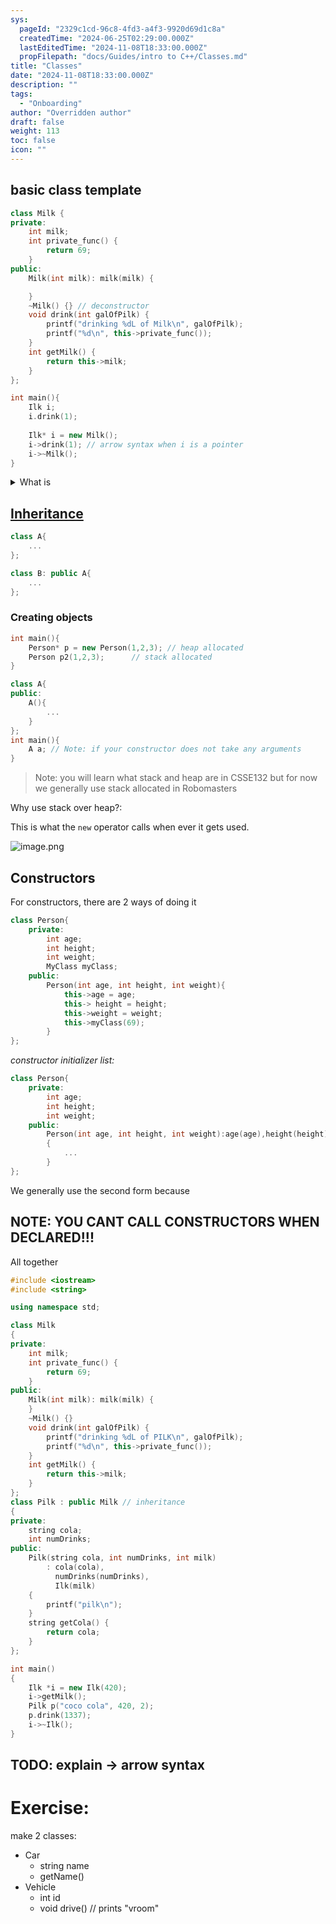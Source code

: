 ```yaml
---
sys:
  pageId: "2329c1cd-96c8-4fd3-a4f3-9920d69d1c8a"
  createdTime: "2024-06-25T02:29:00.000Z"
  lastEditedTime: "2024-11-08T18:33:00.000Z"
  propFilepath: "docs/Guides/intro to C++/Classes.md"
title: "Classes"
date: "2024-11-08T18:33:00.000Z"
description: ""
tags:
  - "Onboarding"
author: "Overridden author"
draft: false
weight: 113
toc: false
icon: ""
---
```


## basic class template

```cpp
class Milk {
private:
    int milk;
    int private_func() {
        return 69;
    }
public:
    Milk(int milk): milk(milk) {

    }
    ~Milk() {} // deconstructor
    void drink(int galOfPilk) {
        printf("drinking %dL of Milk\n", galOfPilk);
        printf("%d\n", this->private_func());
    }
    int getMilk() {
        return this->milk;
    }
};

int main(){
	Ilk i;
	i.drink(1);
	
	Ilk* i = new Milk();
	i->drink(1); // arrow syntax when i is a pointer
	i->~Milk();
}
```

<details>
      <summary>What is </summary>
       `~Milk()`is a [de-constructor](https://www.geeksforgeeks.org/destructors-c/#) (its basically like `free()` in c). Unlike Java or python, C++ is not garbage collected so when we make an object we have to also manually delete it. The computer does not magically make it go away when you are done with it.
  </details>

## [Inheritance](https://www.geeksforgeeks.org/inheritance-in-c/)

```cpp
class A{
	...
};

class B: public A{
	...
};
```

### Creating objects

```cpp
int main(){
	Person* p = new Person(1,2,3); // heap allocated
	Person p2(1,2,3);      // stack allocated
}
```

```cpp
class A{
public:
	A(){
		...
	}
};
int main(){
	A a; // Note: if your constructor does not take any arguments
}
```

> Note: you will learn what stack and heap are in CSSE132 but for now we generally use stack allocated in Robomasters

Why use stack over heap?:

This is what the `new` operator calls when ever it gets used.

![image.png](https://prod-files-secure.s3.us-west-2.amazonaws.com/d518164a-d88e-44d1-a4ee-3adb3bd8bce0/8d467fe6-7dca-43b2-bf68-418ff08e35d9/image.png?X-Amz-Algorithm=AWS4-HMAC-SHA256&X-Amz-Content-Sha256=UNSIGNED-PAYLOAD&X-Amz-Credential=ASIAZI2LB466XZGNJNG3%2F20250810%2Fus-west-2%2Fs3%2Faws4_request&X-Amz-Date=20250810T110710Z&X-Amz-Expires=3600&X-Amz-Security-Token=IQoJb3JpZ2luX2VjEJv%2F%2F%2F%2F%2F%2F%2F%2F%2F%2FwEaCXVzLXdlc3QtMiJIMEYCIQDJyvqw%2BtY8xkv2Ba8E2PS8x9bHQ539Up2hV0nGC1TuzQIhANiV%2BuGZ%2FyJHzXcUB%2FvecLPm%2B389kq0Sv4%2FyRIIoYBOQKogECNT%2F%2F%2F%2F%2F%2F%2F%2F%2F%2FwEQABoMNjM3NDIzMTgzODA1IgwB%2BrgxAeuM5qZZtmYq3ANKRGNRBNqGzKlpsgZQZBNff2LwFahp7UqYtZelOfFxVhmKEGmfsqLYlqVHSDLUcY8d7mLdTloO8wgHyRzrLKIxbA%2BIX0gz11NwlWve4sRL5uYJyHMwDSDsgmW4Pua5au71sZObr5tMYvny1TxdNbJg9UhBgkR1gQTVx7t4XWi1fT2d1XmjMXzOJMNEsBKI0V4dYtIr3M9TC%2FDwLK%2Fd7A3woGZzIJJ%2FgkPz5M2yIJQ%2Bd9BmUwnJk0cvA2QAyfIV%2FINRWICJpfdcOvfmT1aURLCyPcNfLZ0GL%2Bl4xYi6uvEh1DGAhX3K5RuLicOwYwjDFCXgVIxKx7KPYyN840AExrz0TpuZuZchTukVPmXFcR5IVt8O8Oe7reF7T5jImG5B0G1OCOoAkKvk76lDJo40K%2FDPTzYZMpqp3WFtYoiM3UXLKuKHfFIwSPIdWuzhwQ3kIg8yFUv10vhcV58kCgOY8ljb9RTWpTutEksNExm1vqxOlqETpAuMhFiLNpunraqu5o8mmoegRV827yuaGZTuY6h4GulSJ2E5BzqZq1GImEloXB18Ev7t5xQjAl9CPO7DUftsnLOBmwv436%2FAQWf1mtJwthXIygbhBw6%2FbyBmjzglx6rHg%2BT6z7LRXr7Y5DCE7%2BHEBjqkAWVNBqNd6A%2FNsA%2BNqmU5tuJvFguDuSl%2Bfy427nEp1hvboRGqcrKEtag4oRi1GJ4VI3V8h4YWpawAX3thFSNkjD3WEYHZJENVR69SRXmJPRgr7t0A0%2FRdtekjaHOYNi3Ert0vPMKSwVvPGmLgpFloCcKXBFfv6ygn1FRZPlMCetXyiXiPnRjqMEPVmqCPMcZ6qvnwr44W6NdCbeiJPpEVjSPXgkFt&X-Amz-Signature=acfcb4c1169c917e9a9fc3ba96525b9b44faeb9258fcb5ea50d9490e115c6165&X-Amz-SignedHeaders=host&x-amz-checksum-mode=ENABLED&x-id=GetObject)

## Constructors

For constructors, there are 2 ways of doing it

```cpp
class Person{
	private:
		int age;
		int height;
		int weight;
		MyClass myClass;
	public:
		Person(int age, int height, int weight){
			this->age = age;
			this-> height = height;
			this->weight = weight;
			this->myClass(69);
		}
};
```

 _constructor initializer list:_

```cpp
class Person{
	private:
		int age;
		int height;
		int weight;
	public:
		Person(int age, int height, int weight):age(age),height(height),weight(weight), myClass(69)
		{
			...
		}
};
```

We generally use the second form because

## NOTE: YOU CANT CALL CONSTRUCTORS WHEN DECLARED!!!

All together

```cpp
#include <iostream>
#include <string>

using namespace std;

class Milk
{
private:
    int milk;
    int private_func() {
        return 69;
    }
public:
    Milk(int milk): milk(milk) {
    }
    ~Milk() {}
    void drink(int galOfPilk) {
        printf("drinking %dL of PILK\n", galOfPilk);
        printf("%d\n", this->private_func());
    }
    int getMilk() {
        return this->milk;
    }
};
class Pilk : public Milk // inheritance
{
private:
    string cola;
    int numDrinks;
public:
    Pilk(string cola, int numDrinks, int milk)
        : cola(cola),
          numDrinks(numDrinks),
          Ilk(milk)
    {
        printf("pilk\n");
    }
    string getCola() {
        return cola;
    }
};

int main()
{
    Ilk *i = new Ilk(420);
    i->getMilk();
    Pilk p("coco cola", 420, 2);
    p.drink(1337);
    i->~Ilk();
}

```

## TODO: explain → arrow syntax

# Exercise:

make 2 classes:

- Car
	- string name
	- getName()
- Vehicle
	- int id
	- void drive() // prints "vroom"
